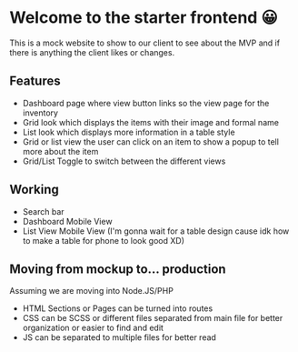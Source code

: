 # Welcome to the starter frontend 😀

This is a mock website to show to our client to see about the MVP and if there is anything the client likes or changes.

## Features

-   Dashboard page where view button links so the view page for the inventory
-   Grid look which displays the items with their image and formal name
-   List look which displays more information in a table style
-   Grid or list view the user can click on an item to show a popup to tell more about the item
-   Grid/List Toggle to switch between the different views

## Working

-   Search bar
-   Dashboard Mobile View
-   List View Mobile View (I'm gonna wait for a table design cause idk how to make a table for phone to look good XD)

## Moving from mockup to... production

Assuming we are moving into Node.JS/PHP

-   HTML Sections or Pages can be turned into routes
-   CSS can be SCSS or different files separated from main file for better organization or easier to find and edit
-   JS can be separated to multiple files for better read
